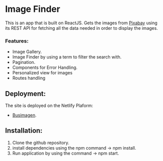 # Image Finder

This is an app that is built on ReactJS. Gets the images from [Pixabay](https://pixabay.com/es/) using its REST API for fetching all the data needed in order to display the images.

### Features: 
* Image Gallery.
* Image Finder by using a term to filter the search with.
* Pagination.
* Components for Error Handling.
* Personalized view for images
* Routes handling

## Deployment: 
The site is deployed on the Netlify Plaform: 
* [Busimagen](https://busimagen.netlify.app).

## Installation: 
1. Clone the github repository.
2. install dependencies using the npm command -> npm install.
3. Run application by using the command -> npm start.